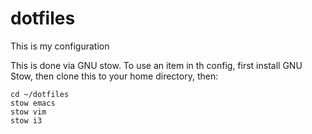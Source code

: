 # dotfiles
This is my configuration

This is done via GNU stow.  To use an item in th config, first install GNU Stow, then clone this to your home directory, then: 

```
cd ~/dotfiles
stow emacs
stow vim
stow i3
```
